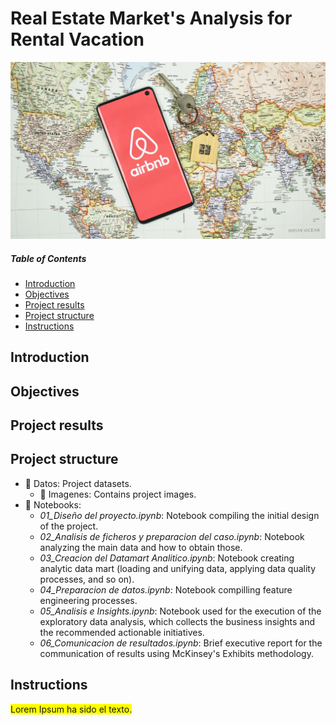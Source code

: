 # Real Estate Market's Analysis for Rental Vacation

![featured](https://github.com/pabloelt/real-estate-market-analysis-rental-vacation//blob/main/Datos/Imagenes/featured.jpg?raw=true)

##### Table of Contents 
* [Introduction](#introduction)
* [Objectives](#objectives)
* [Project results](#project-results)
* [Project structure](#project-structure)
* [Instructions](#instructions)


## Introduction

## Objectives

## Project results

## Project structure

* 📁 Datos: Project datasets.
  * 📁 Imagenes: Contains project images.
* 📁 Notebooks:
  * *01_Diseño del proyecto.ipynb*: Notebook compiling the initial design of the project.
  * *02_Analisis de ficheros y preparacion del caso.ipynb*: Notebook analyzing the main data and how to obtain those.
  * *03_Creacion del Datamart Analitico.ipynb*: Notebook creating analytic data mart (loading and unifying data, applying data quality processes, and so on).
  * *04_Preparacion de datos.ipynb*: Notebook compilling feature engineering processes.
  * *05_Analisis e Insights.ipynb*: Notebook used for the execution of the exploratory data analysis, which collects the business insights and the recommended actionable initiatives.
  * *06_Comunicacion de resultados.ipynb*: Brief executive report for the communication of results using McKinsey's Exhibits methodology.

## Instructions

<span style="background-color: #FFFF00">Lorem Ipsum ha sido el texto.</span> 

